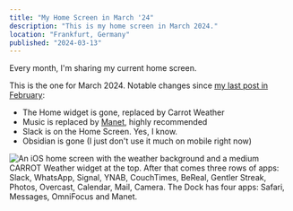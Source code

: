 ```yaml
---
title: "My Home Screen in March '24"
description: "This is my home screen in March 2024."
location: "Frankfurt, Germany"
published: "2024-03-13"
---
```


Every month, I'm sharing my current home screen.

<!-- more -->

This is the one for March 2024.
Notable changes since [my last post in February](/home-screens/2024-02):

- The Home widget is gone, replaced by Carrot Weather
- Music is replaced by [Manet](https://tilo.dev/manet/), highly recommended
- Slack is on the Home Screen. Yes, I know.
- Obsidian is gone (I just don't use it much on mobile right now)

<picture>
  <source srcset="/blog/home-screen-march-2024/home-screen.avif" type="image/avif" />
  <img class="blog__homescreen_image" src="/blog/home-screen-march-2024/home-screen.png" alt="An iOS home screen with the weather background and a medium CARROT Weather widget at the top. After that comes three rows of apps: Slack, WhatsApp, Signal, YNAB, CouchTimes, BeReal, Gentler Streak, Photos, Overcast, Calendar, Mail, Camera. The Dock has four apps: Safari, Messages, OmniFocus and Manet." />
</picture>
